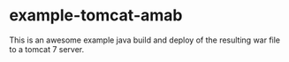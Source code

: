 # example-tomcat-amab

This is an awesome example java build and deploy of the resulting
war file to a tomcat 7 server.

